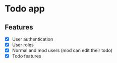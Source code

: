 # Todo app

## Features

- [x] User authentication
- [x] User roles
- [x] Normal and mod users (mod can edit their todo)
- [x] Todo features
